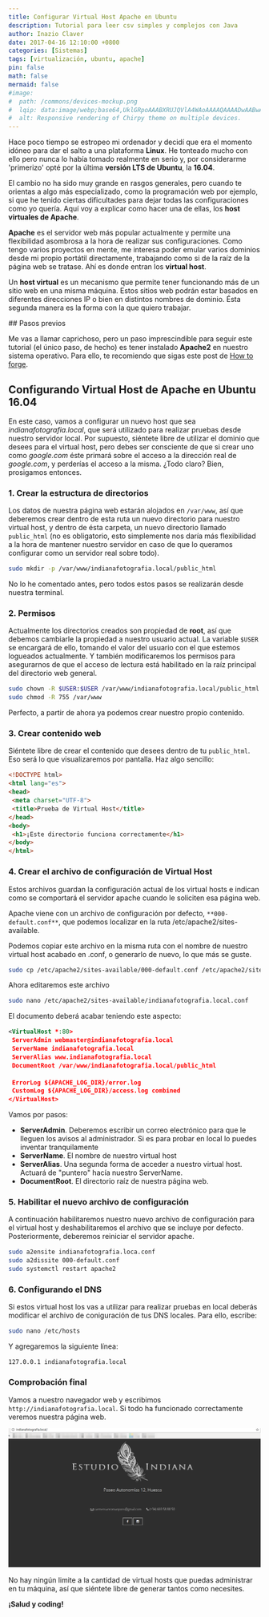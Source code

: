 ```yaml
---
title: Configurar Virtual Host Apache en Ubuntu
description: Tutorial para leer csv simples y complejos con Java
author: Inazio Claver
date: 2017-04-16 12:10:00 +0800
categories: [Sistemas]
tags: [virtualización, ubuntu, apache]
pin: false
math: false
mermaid: false
#image:
#  path: /commons/devices-mockup.png
#  lqip: data:image/webp;base64,UklGRpoAAABXRUJQVlA4WAoAAAAQAAAADwAABwAAQUxQSDIAAAARL0AmbZurmr57yyIiqE8oiG0bejIYEQTgqiDA9vqnsUSI6H+oAERp2HZ65qP/VIAWAFZQOCBCAAAA8AEAnQEqEAAIAAVAfCWkAALp8sF8rgRgAP7o9FDvMCkMde9PK7euH5M1m6VWoDXf2FkP3BqV0ZYbO6NA/VFIAAAA
#  alt: Responsive rendering of Chirpy theme on multiple devices.
---
```


Hace poco tiempo se estropeo mi ordenador y decidí que era el momento idóneo para dar el salto a una plataforma **Linux**. He tonteado mucho con ello pero nunca lo había tomado realmente en serio y, por considerarme 'primerizo' opté por la última **versión LTS de Ubuntu**, la **16.04**.

El cambio no ha sido muy grande en rasgos generales, pero cuando te orientas a algo más especializado, como la programación web por ejemplo, si que he tenido ciertas dificultades para dejar todas las configuraciones como yo quería. Aquí voy a explicar como hacer una de ellas, los **host virtuales de Apache**.

**Apache** es el servidor web más popular actualmente y permite una flexibilidad asombrosa a la hora de realizar sus configuraciones. Como tengo varios proyectos en mente, me interesa poder emular varios dominios desde mi propio portátil directamente, trabajando como si de la raíz de la página web se tratase. Ahí es donde entran los **virtual host**.

Un **host virtual** es un mecanismo que permite tener funcionando más de un sitio web en una misma máquina. Estos sitios web podrán estar basados en diferentes direcciones IP o bien en distintos nombres de dominio. Ésta segunda manera es la forma con la que quiero trabajar.

## Pasos previos

Me vas a llamar caprichoso, pero un paso imprescindible para seguir este tutorial (el único paso, de hecho) es tener instalado **Apache2** en nuestro sistema operativo.
Para ello, te recomiendo que sigas este post de [How to forge](https://www.howtoforge.com/tutorial/install-apache-with-php-and-mysql-on-ubuntu-16-04-lamp/).

## Configurando Virtual Host de Apache en Ubuntu 16.04

En este caso, vamos a configurar un nuevo host que sea _indianafotografia.local_, que será utilizado para realizar pruebas desde nuestro servidor local.
Por supuesto, siéntete libre de utilizar el dominio que desees para el virtual host, pero debes ser consciente de que si crear uno como _google.com_ éste primará sobre el acceso a la dirección real de _google.com_, y perderías el acceso a la misma. ¿Todo claro? Bien, prosigamos entonces.

### 1. Crear la estructura de directorios

Los datos de nuestra página web estarán alojados en ```/var/www```, así que deberemos crear dentro de esta ruta un nuevo directorio para nuestro virtual host, y dentro de ésta carpeta, un nuevo directorio llamado ```public_html``` (no es obligatorio, esto simplemente nos daría más flexibilidad a la hora de mantener nuestro servidor en caso de que lo queramos configurar como un servidor real sobre todo).

```bash
sudo mkdir -p /var/www/indianafotografia.local/public_html
```

No lo he comentado antes, pero todos estos pasos se realizarán desde nuestra terminal.

### 2. Permisos

Actualmente los directorios creados son propiedad de **root**, así que debemos cambiarle la propiedad a nuestro usuario actual. La variable ```$USER``` se encargará de ello, tomando el valor del usuario con el que estemos logueados actualmente.
Y también modificaremos los permisos para asegurarnos de que el acceso de lectura está habilitado en la raíz principal del directorio web general.

```bash
sudo chown -R $USER:$USER /var/www/indianafotografia.local/public_html
sudo chmod -R 755 /var/www
```

Perfecto, a partir de ahora ya podemos crear nuestro propio contenido.

### 3. Crear contenido web

Siéntete libre de crear el contenido que desees dentro de tu ```public_html```. Eso será lo que visualizaremos por pantalla. Haz algo sencillo:

```html
<!DOCTYPE html>
<html lang="es">
<head>
 <meta charset="UTF-8">
 <title>Prueba de Virtual Host</title>
</head>
<body>
 <h1>¡Este directorio funciona correctamente</h1>
</body>
</html>
```

### 4. Crear el archivo de configuración de Virtual Host

Estos archivos guardan la configuración actual de los virtual hosts e indican como se comportará el servidor apache cuando le soliciten esa página web.

Apache viene con un archivo de configuración por defecto, ```**000-default.conf**```, que podemos localizar en la ruta /etc/apache2/sites-available.

Podemos copiar este archivo en la misma ruta con el nombre de nuestro virtual host acabado en .conf, o generarlo de nuevo, lo que más se guste.

```bash
sudo cp /etc/apache2/sites-available/000-default.conf /etc/apache2/sites-available/indianafotografia.local.conf
```

Ahora editaremos este archivo

```bash
sudo nano /etc/apache2/sites-available/indianafotografia.local.conf
```

El documento deberá acabar teniendo este aspecto:

```xml
<VirtualHost *:80>
 ServerAdmin webmaster@indianafotografia.local
 ServerName indianafotografia.local
 ServerAlias www.indianafotografia.local
 DocumentRoot /var/www/indianafotografia.local/public_html

 ErrorLog ${APACHE_LOG_DIR}/error.log
 CustomLog ${APACHE_LOG_DIR}/access.log combined
</VirtualHost>
```

Vamos por pasos:

- **ServerAdmin**. Deberemos escribir un correo electrónico para que le lleguen los avisos al administrador. Si es para probar en local lo puedes inventar tranquilamente
- **ServerName**. El nombre de nuestro virtual host
- **ServerAlias**. Una segunda forma de acceder a nuestro virtual host. Actuará de "puntero" hacía nuestro ServerName.
- **DocumentRoot**. El directorio raíz de nuestra página web.

### 5. Habilitar el nuevo archivo de configuración 

A continuación habilitaremos nuestro nuevo archivo de configuración para el virtual host y deshabilitaremos el archivo que se incluye por defecto.
Posteriormente, deberemos reiniciar el servidor apache.

```bash
sudo a2ensite indianafotografia.loca.conf
sudo a2dissite 000-default.conf
sudo systemctl restart apache2
```

### 6. Configurando el DNS

Si estos virtual host los vas a utilizar para realizar pruebas en local deberás modificar el archivo de coniguración de tus DNS locales. Para ello, escribe:

```bash
sudo nano /etc/hosts
```

Y agregaremos la siguiente línea:

```
127.0.0.1 indianafotografia.local
```

### Comprobación final

Vamos a nuestro navegador web y escribimos ```http://indianafotografia.local```.
Si todo ha funcionado correctamente veremos nuestra página web.

![indiana fotografia local](/img/posts/20170226_1.png)

No hay ningún limite a la cantidad de virtual hosts que puedas administrar en tu máquina, así que siéntete libre de generar tantos como necesites.

**¡Salud y coding!**
